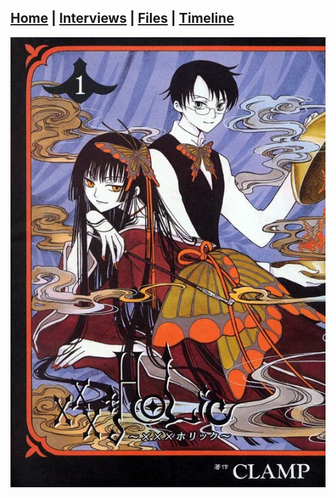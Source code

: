 <!-- HTML snippet for favicon -->
<link rel="icon" href="/Family.jpg" type="image/x-icon">

## [Home](/) | [Interviews](/tabs/interviews) | [Files](/tabs/files) | [Timeline](/tabs/timeline)



![ALT TEXT](Holic_Volume_1.webp)
